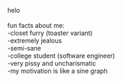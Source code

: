 helo\
\
fun facts about me:\
-closet furry (toaster variant)\
-extremely jealous\
-semi-sane\
-college student (software engineer)\
-very pissy and uncharismatic\
-my motivation is like a sine graph
